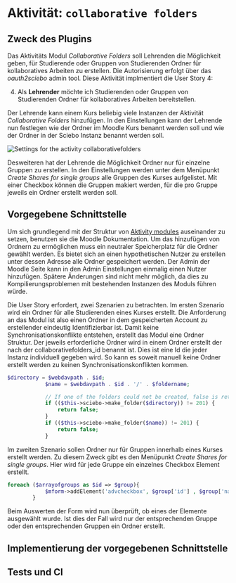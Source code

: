 # Aktivität: `collaborative folders`

## Zweck des Plugins
Das Aktivitäts Modul *Collaborative Folders* soll Lehrenden die Möglichkeit geben, für Studierende oder Gruppen von Studierenden Ordner für kollaboratives Arbeiten zu erstellen.
Die Autorisierung erfolgt über das *oauth2sciebo* admin tool. Diese Aktivität implmentiert die User Story 4:

4. Als **Lehrender** möchte ich Studierenden oder Gruppen von Studierenden Ordner für kollaboratives Arbeiten bereitstellen. 


Der Lehrende kann einem Kurs beliebig viele Instanzen der Aktivität *Collaborative Folders* hinzufügen. In den Einstellungen kann der Lehrende
nun festlegen wie der Ordner im Moodle Kurs benannt werden soll und wie der Ordner in der Sciebo Instanz benannt werden soll.

![Settings for the activity collaborativefolders](activity_settings/settings.svg "Settings for the activity collaborativefolders")

Desweiteren hat der Lehrende die Möglichkeit Ordner nur für einzelne Gruppen zu erstellen. In den Einstellungen werden unter dem Menüpunkt
*Create Shares for single groups* alle Gruppen des Kurses aufgelistet. Mit einer Checkbox können die Gruppen makiert werden, für die pro Gruppe jeweils 
ein Ordner erstellt werden soll. 

## Vorgegebene Schnittstelle
Um sich grundlegend mit der Struktur von [Aktivity modules](https://docs.moodle.org/dev/Activity_modules "Activity Modules") auseinander zu setzen, benutzen sie die Moodle Dokumentation.
Um das hinzufügen von Ordnern zu ermöglichen muss ein neutraler Speicherplatz für die Ordner gewählt werden. Es bietet sich an einen hypothetischen Nutzer zu erstellen unter dessen Adresse alle 
Ordner gespeichert werden. Der Admin der Moodle Seite kann in den Admin Einstellungen einmalig einen Nutzer hinzufügen. Spätere Änderungen sind nicht mehr möglich, da
dies zu Kompilierungsproblemen mit bestehenden Instanzen des Moduls führen würde. 

Die User Story erfordert, zwei Szenarien zu betrachten. Im ersten Szenario wird ein Ordner für alle Studierenden eines Kurses erstellt. 
Die Anforderung an das Modul ist also einen Ordner in dem gespeicherten Account zu erstellender eindeutig Identifizierbar ist.
Damit keine Synchronisationskonflikte entstehen, erstellt das Modul eine Ordner Struktur. Der jeweils erforderliche Ordner wird in einem 
Ordner erstellt der nach der collaborativefolders_id benannt ist. Dies ist eine Id die jeder Instanz individuell gegeben wird. So kann es soweit manuell 
keine Ordner erstellt werden zu keinen Synchronisationskonflikten kommen.
``` php
$directory = $webdavpath . $id;
            $name = $webdavpath . $id . '/' . $foldername;

            // If one of the folders could not be created, false is returned.
            if (($this->sciebo->make_folder($directory)) != 201) {
                return false;
            }
            if (($this->sciebo->make_folder($name)) != 201) {
                return false;
            }
```

Im zweiten Szenario sollen Ordner nur für Gruppen innerhalb eines Kurses erstellt werden. Zu diesem Zweck gibt es den Menüpunkt *Create Shares for single groups*. 
Hier wird für jede Gruppe ein einzelnes Checkbox Element erstellt. 
``` php
foreach ($arrayofgroups as $id => $group){
            $mform->addElement('advcheckbox', $group['id'] , $group['name'], ' Number of participants: ' . $group['numberofparticipants'], array(), array(0, 1));
        }
```
Beim Auswerten der Form wird nun überprüft, ob eines der Elemente ausgewählt wurde. Ist dies
der Fall wird nur der entsprechenden Gruppe oder den entsprechenden Gruppen ein Ordner erstellt.

## Implementierung der vorgegebenen Schnittstelle

## Tests und CI
